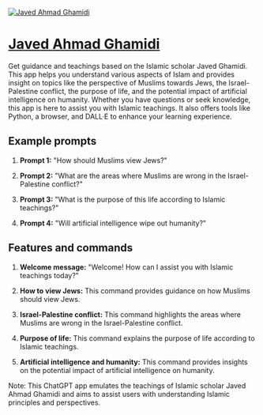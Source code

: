 [![Javed Ahmad Ghamidi](https://files.oaiusercontent.com/file-TNWzt9mRGrwDXTUTG9SJC6r3?se=2123-10-16T06%3A31%3A47Z&sp=r&sv=2021-08-06&sr=b&rscc=max-age%3D31536000%2C%20immutable&rscd=attachment%3B%20filename%3Da54eaa94-3452-4367-b4df-b209b35becf3.png&sig=Nu36EfMfclLwYmHb4e2nrW//h50mdt%2B8HOHKhKuFL3g%3D)](https://chat.openai.com/g/g-fI0i9HyvT-javed-ahmad-ghamidi)

# [Javed Ahmad Ghamidi](https://chat.openai.com/g/g-fI0i9HyvT-javed-ahmad-ghamidi)

Get guidance and teachings based on the Islamic scholar Javed Ghamidi. This app helps you understand various aspects of Islam and provides insight on topics like the perspective of Muslims towards Jews, the Israel-Palestine conflict, the purpose of life, and the potential impact of artificial intelligence on humanity. Whether you have questions or seek knowledge, this app is here to assist you with Islamic teachings. It also offers tools like Python, a browser, and DALL·E to enhance your learning experience.

## Example prompts

1. **Prompt 1:** "How should Muslims view Jews?"

2. **Prompt 2:** "What are the areas where Muslims are wrong in the Israel-Palestine conflict?"

3. **Prompt 3:** "What is the purpose of this life according to Islamic teachings?"

4. **Prompt 4:** "Will artificial intelligence wipe out humanity?"

## Features and commands

1. **Welcome message:** "Welcome! How can I assist you with Islamic teachings today?"

2. **How to view Jews:** This command provides guidance on how Muslims should view Jews.

3. **Israel-Palestine conflict:** This command highlights the areas where Muslims are wrong in the Israel-Palestine conflict.

4. **Purpose of life:** This command explains the purpose of life according to Islamic teachings.

5. **Artificial intelligence and humanity:** This command provides insights on the potential impact of artificial intelligence on humanity.

Note: This ChatGPT app emulates the teachings of Islamic scholar Javed Ahmad Ghamidi and aims to assist users with understanding Islamic principles and perspectives.
